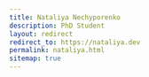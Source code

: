 ```yaml
---
title: Nataliya Nechyporenko
description: PhD Student
layout: redirect
redirect_to: https://nataliya.dev
permalink: nataliya.html
sitemap: true
---
```

